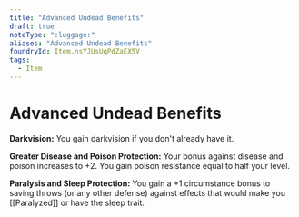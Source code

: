 ```yaml
---
title: "Advanced Undead Benefits"
draft: true
noteType: ":luggage:"
aliases: "Advanced Undead Benefits"
foundryId: Item.nsYJUsUqPdZaEX5V
tags:
  - Item
---
```


# Advanced Undead Benefits

**Darkvision:** You gain darkvision if you don't already have it.

**Greater Disease and Poison Protection:** Your bonus against disease and poison increases to +2. You gain poison resistance equal to half your level.

**Paralysis and Sleep Protection:** You gain a +1 circumstance bonus to saving throws (or any other defense) against effects that would make you [[Paralyzed]] or have the sleep trait.
